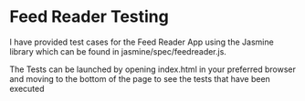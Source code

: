 # Feed Reader Testing

I have provided test cases for the Feed Reader App using the Jasmine library which can be found in jasmine/spec/feedreader.js.

The Tests can be launched by opening index.html in your preferred browser and moving to the bottom of the page to see the tests that have been executed
